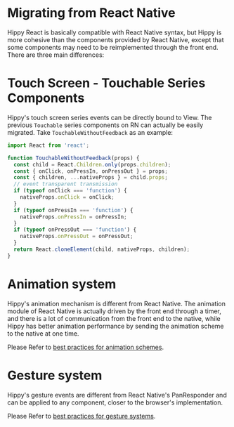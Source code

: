 # Migrating from React Native

Hippy React is basically compatible with React Native syntax, but Hippy is more cohesive than the components provided by React Native, except that some components may need to be reimplemented through the front end. There are three main differences:

# Touch Screen - Touchable Series Components

Hippy's touch screen series events can be directly bound to View. The previous `Touchable` series components on RN can actually be easily migrated. Take `TouchableWithoutFeedback` as an example:

```jsx
import React from 'react';

function TouchableWithoutFeedback(props) {
  const child = React.Children.only(props.children);
  const { onClick, onPressIn, onPressOut } = props;
  const { children, ...nativeProps } = child.props;
  // event transparent transmission
  if (typeof onClick === 'function') {
    nativeProps.onClick = onClick;
  }
  if (typeof onPressIn === 'function') {
    nativeProps.onPressIn = onPressIn;
  }
  if (typeof onPressOut === 'function') {
    nativeProps.onPressOut = onPressOut;
  }
  return React.cloneElement(child, nativeProps, children);
}
```

# Animation system

Hippy's animation mechanism is different from React Native. The animation module of React Native is actually driven by the front end through a timer, and there is a lot of communication from the front end to the native, while Hippy has better animation performance by sending the animation scheme to the native at one time.

Please Refer to [best practices for animation schemes](hippy-react/animation.md).

# Gesture system

Hippy's gesture events are different from React Native's PanResponder and can be applied to any component, closer to the browser's implementation.

Please Refer to [best practices for gesture systems](hippy-react/gesture.md).
